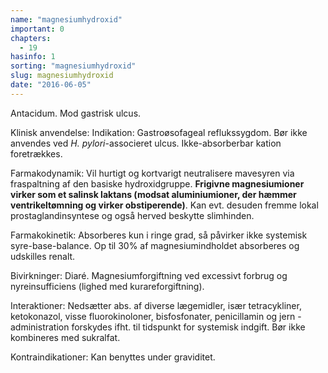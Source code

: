 ```yaml
---
name: "magnesiumhydroxid"
important: 0
chapters:  
  - 19
hasinfo: 1
sorting: "magnesiumhydroxid"
slug: magnesiumhydroxid
date: "2016-06-05"
---
```


Antacidum. Mod gastrisk ulcus.

Klinisk anvendelse: Indikation: Gastroøsofageal reflukssygdom. Bør ikke anvendes ved <em>H. pylori</em>-associeret ulcus. Ikke-absorberbar kation foretrækkes.

Farmakodynamik: Vil hurtigt og kortvarigt neutralisere mavesyren via fraspaltning af den basiske hydroxidgruppe. <b>Frigivne magnesiumioner virker som et salinsk laktans (modsat aluminiumioner, der hæmmer ventrikeltømning og virker obstiperende)</b>. Kan evt. desuden fremme lokal prostaglandinsyntese og også herved beskytte slimhinden.

Farmakokinetik: Absorberes kun i ringe grad, så påvirker ikke systemisk syre-base-balance. Op til 30% af magnesiumindholdet absorberes og udskilles renalt.

Bivirkninger: Diaré. Magnesiumforgiftning ved excessivt forbrug og nyreinsufficiens (lighed med kurareforgiftning).

Interaktioner: Nedsætter abs. af diverse lægemidler, især tetracykliner, ketokonazol, visse fluorokinoloner, bisfosfonater, penicillamin og jern - administration forskydes ifht. til tidspunkt for systemisk indgift. Bør ikke kombineres med sukralfat.

Kontraindikationer: Kan benyttes under graviditet.

